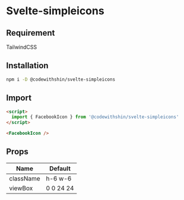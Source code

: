 # Svelte-simpleicons

## Requirement

TailwindCSS

## Installation

```sh
npm i -D @codewithshin/svelte-simpleicons
```

## Import

```html
<script>
  import { FacebookIcon } from '@codewithshin/svelte-simpleicons'
</script>

<FacebookIcon />
```

## Props

| Name      | Default   |
| --------- | --------- |
| className | h-6 w-6   |
| viewBox   | 0 0 24 24 |


